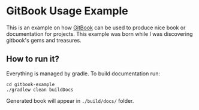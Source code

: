 # GitBook Usage Example

This is an example on how [GitBook](https://github.com/GitbookIO/gitbook)
 can be used to produce nice book or documentation for projects. This
 example was born while I was discovering gitbook's gems and treasures.

## How to run it?

Everything is managed by gradle. To build documentation run:

```
cd gitbook-example
./gradlew clean buildDocs
```

Generated book will appear in `./build/docs/` folder.